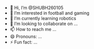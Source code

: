 - 👋 Hi, I’m @SHUBH260105
- 👀 I’m interested in football and gaming 
- 🌱 I’m currently learning robotics  
- 💞️ I’m looking to collaborate on ...
- 📫 How to reach me ...
- 😄 Pronouns: ...
- ⚡ Fun fact: ...

<!---
SHUBH260105/SHUBH260105 is a ✨ special ✨ repository because its `README.md` (this file) appears on your GitHub profile.
You can click the Preview link to take a look at your changes.
--->
